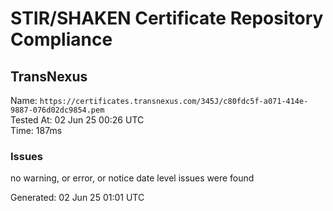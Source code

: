 # STIR/SHAKEN Certificate Repository Compliance

## TransNexus

Name: `https://certificates.transnexus.com/345J/c80fdc5f-a071-414e-9887-076d02dc9854.pem`\
Tested At: 02 Jun 25 00:26 UTC\
Time: 187ms

### Issues

no warning, or error, or notice date level issues were found

Generated: 02 Jun 25 01:01 UTC